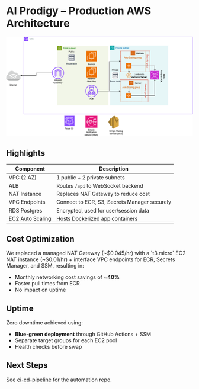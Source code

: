 # AI Prodigy – Production AWS Architecture

![Architecture diagram](assets/arch.png)

## Highlights
| Component | Description |
|-----------|-------------|
| VPC (2 AZ) | 1 public + 2 private subnets |
| ALB        | Routes `/api` to WebSocket backend |
| NAT Instance | Replaces NAT Gateway to reduce cost |
| VPC Endpoints | Connect to ECR, S3, Secrets Manager securely |
| RDS Postgres | Encrypted, used for user/session data |
| EC2 Auto Scaling | Hosts Dockerized app containers |

## Cost Optimization

We replaced a managed NAT Gateway (~$0.045/hr) with a `t3.micro` EC2 NAT instance (~$0.01/hr) + interface VPC endpoints for ECR, Secrets Manager, and SSM, resulting in:

- Monthly networking cost savings of ~**40%**
- Faster pull times from ECR
- No impact on uptime

## Uptime

Zero downtime achieved using:
- **Blue-green deployment** through GitHub Actions + SSM
- Separate target groups for each EC2 pool
- Health checks before swap

## Next Steps

See [ci-cd-pipeline](https://github.com/yourusername/ci-cd-pipeline) for the automation repo.
